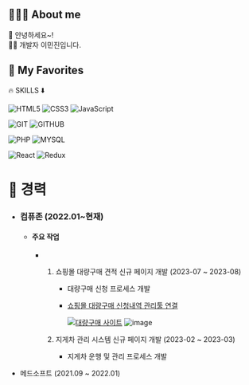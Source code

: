 ## 🙋🏻‍♂️ About me
🐣 안녕하세요~! <br>
✍🏻 개발자 이민진입니다.  <br>

## 🚀 My Favorites
🔥 SKILLS ⬇️

![HTML5](https://img.shields.io/badge/HTML5-E34F26?style=for-the-badge&logo=html5&logoColor=white)
![CSS3](https://img.shields.io/badge/CSS3-1572B6?style=for-the-badge&logo=css3)
![JavaScript](https://img.shields.io/badge/JavaScript-F7DF1E?style=for-the-badge&logo=javascript&logoColor=white)

![GIT](https://img.shields.io/badge/git-F05032?style=for-the-badge&logo=git&logoColor=white)
![GITHUB](https://img.shields.io/badge/github-181717?style=for-the-badge&logo=github&logoColor=white)

![PHP](https://img.shields.io/badge/PHP-777BB4?style=for-the-badge&logo=PHP&logoColor=white)
![MYSQL](https://img.shields.io/badge/mysql-4479A1?style=for-the-badge&logo=mysql&logoColor=white)

![React](https://img.shields.io/badge/React-61DAFB?style=for-the-badge&logo=react&logoColor=white)
![Redux](https://img.shields.io/badge/Redux-764ABC?style=for-the-badge&logo=redux&logoColor=white)







# 📌 경력
  - ### 컴퓨존 (2022.01~현재)
    - #### 주요 작업
         - 1. 쇼핑몰 대량구매 견적 신규 페이지 개발 (2023-07 ~ 2023-08)
               - 대량구매 신청 프로세스 개발
               - [쇼핑몰 대량구매 신청내역 관리툴 연결](https://www.compuzone.co.kr/cscenter/bulk_purchase.htm)
                
                    [![대량구매 사이트](https://github.com/oidolee/oidolee/assets/85022962/5b2ae972-6618-44e8-9dda-e4b387fed164)](https://www.compuzone.co.kr/cscenter/bulk_purchase.htm)
                    ![image](https://github.com/oidolee/oidolee/assets/85022962/f9761d40-09a5-4fa2-ac33-c792b04af325)



            2. 지게차 관리 시스템 신규 페이지 개발 (2023-02 ~ 2023-03)
                - 지게차 운행 및 관리 프로세스 개발


   - 메드소프트 (2021.09 ~ 2022.01)  

